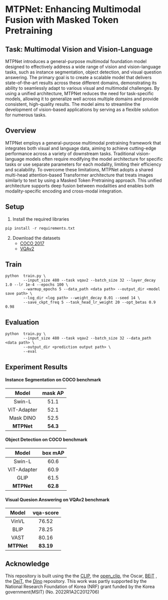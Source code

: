# MTPNet: Enhancing Multimodal Fusion with Masked Token Pretraining

## Task: Multimodal Vision and Vision-Language

MTPNet introduces a general-purpose multimodal foundation model designed to effectively address a wide range of vision and vision-language tasks, such as instance segmentation, object detection, and visual question answering. The primary goal is to create a scalable model that delivers state-of-the-art results across these different domains, demonstrating its ability to seamlessly adapt to various visual and multimodal challenges. By using a unified architecture, MTPNet reduces the need for task-specific models, allowing it to generalize well across multiple domains and provide consistent, high-quality results. The model aims to streamline the development of vision-based applications by serving as a flexible solution for numerous tasks.



## Overview

MTPNet employs a general-purpose multimodal pretraining framework that integrates both visual and language data, aiming to achieve cutting-edge performance across a variety of downstream tasks. Traditional vision-language models often require modifying the model architecture for specific tasks or use separate parameters for each modality, limiting their efficiency and scalability. To overcome these limitations, MTPNet adopts a shared multi-head attention-based Transformer architecture that treats images similarly to text by using a Masked Token Pretraining approach. This unified architecture supports deep fusion between modalities and enables both modality-specific encoding and cross-modal integration.



## Setup

1. Install the required libraries

```python
pip install -r requirements.txt
```

2. Download the datasets 
   - [COCO 2017](https://cocodataset.org/#download)
   - [VQAv2](https://visualqa.org/download.html)

## Train

```
python  train.py \
        --input_size 480 --task vqav2 --batch_size 32 --layer_decay 1.0 --lr 1e-4 --epochs 100 \ 
        --warmup_epochs 5 --data_path <data path> --output_dir <model save path> \
        --log_dir <log path> --weight_decay 0.01 --seed 14 \
        --save_ckpt_freq 5 --task_head_lr_weight 20 --opt_betas 0.9 0.98
```

## Evaluation

```
python  train.py \
        --input_size 480 --task vqav2 --batch_size 32 --data_path <data path> \
        --output_dir <prediction output path> \
        --eval
```



## Experiment Results

#### Instance Segmentation on COCO benchmark

|    Model    | mask AP  |
| :---------: | :------: |
|   Swin-L    |   51.1   |
| ViT-Adapter |   52.1   |
|  Mask DINO  |   52.5   |
| **MTPNet**  | **54.3** |

#### Object Detection on COCO benchmark

|    Model    | box mAP  |
| :---------: | :------: |
|   Swin-L    |   60.6   |
| ViT-Adapter |   60.9   |
|    GLIP     |   61.5   |
| **MTPNet**  | **62.8** |

#### Visual Quesion Answering on VQAv2 benchmark

|   Model    | vqa-score |
| :--------: | :-------: |
|   VinVL    |   76.52   |
|    BLIP    |   78.25   |
|    VAST    |   80.16   |
| **MTPNet** | **83.19** |



## Acknowledge

This repository is built using the the [CLIP](https://github.com/openai/CLIP), the [open_clip](https://github.com/mlfoundations/open_clip), the Oscar,  [BEiT](https://github.com/microsoft/unilm/tree/master/beit) , the [DeiT](https://github.com/facebookresearch/deit), the [Dino](https://github.com/facebookresearch/dino) repository.
This work was partly supported by the National Research Foundation of Korea (NRF) grant funded by the Korea government(MSIT) (No. 2022R1A2C2012706)
